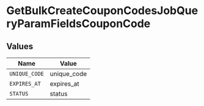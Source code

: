 # GetBulkCreateCouponCodesJobQueryParamFieldsCouponCode


## Values

| Name          | Value         |
| ------------- | ------------- |
| `UNIQUE_CODE` | unique_code   |
| `EXPIRES_AT`  | expires_at    |
| `STATUS`      | status        |
